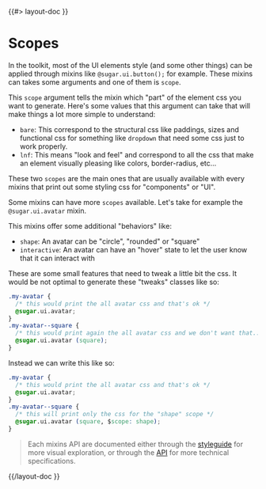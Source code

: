 <!--
/**
 * @name            Scopes
 * @namespace       doc.css
 * @type            Markdown
 * @platform        md
 * @status          stable
 * @menu            Documentation / CSS           /doc/css/scopes
 *
 * @since           2.0.0
 * @author    Olivier Bossel <olivier.bossel@gmail.com> (https://coffeekraken.io)
 */
-->

{{#> layout-doc }}

# Scopes

In the toolkit, most of the UI elements style (and some other things) can be applied through mixins like `@sugar.ui.button();` for example. These mixins can takes some arguments and one of them is `scope`.

This `scope` argument tells the mixin which "part" of the element css you want to generate.
Here's some values that this argument can take that will make things a lot more simple to understand:

- `bare`: This correspond to the structural css like paddings, sizes and functional css for something like `dropdown` that need some css just to work properly.
- `lnf`: This means "look and feel" and correspond to all the css that make an element visually pleasing like colors, border-radius, etc...

These two `scopes` are the main ones that are usually available with every mixins that print out some styling css for "components" or "UI".

Some mixins can have more `scopes` available. Let's take for example the `@sugar.ui.avatar` mixin.

This mixins offer some additional "behaviors" like:

- `shape`: An avatar can be "circle", "rounded" or "square"
- `interactive`: An avatar can have an "hover" state to let the user know that it can interact with

These are some small features that need to tweak a little bit the css. It would be not optimal to generate these "tweaks" classes like so:

```css
.my-avatar {
  /* this would print the all avatar css and that's ok */
  @sugar.ui.avatar;
}
.my-avatar--square {
  /* this would print again the all avatar css and we don't want that... */
  @sugar.ui.avatar (square);
}
```

Instead we can write this like so:

```css
.my-avatar {
  /* this would print the all avatar css and that's ok */
  @sugar.ui.avatar;
}
.my-avatar--square {
  /* this will print only the css for the "shape" scope */
  @sugar.ui.avatar (square, $scope: shape);
}
```

> Each mixins API are documented either through the [styleguide](/styleguide) for more visual exploration, or through the [API](/api) for more technical specifications.

{{/layout-doc }}
